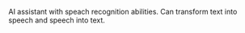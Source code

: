 AI assistant with speach recognition abilities.
Can transform text into speech and speech into text.
